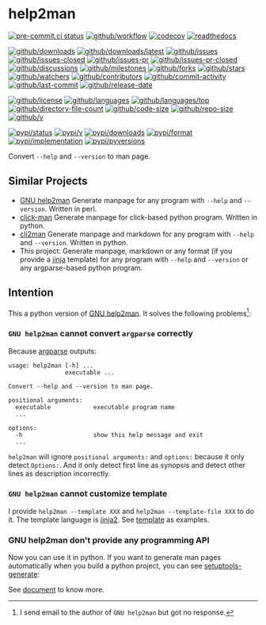 # help2man

[![pre-commit.ci status](https://results.pre-commit.ci/badge/github/Freed-Wu/help2man/main.svg)](https://results.pre-commit.ci/latest/github/Freed-Wu/help2man/main)
[![github/workflow](https://github.com/Freed-Wu/help2man/actions/workflows/main.yml/badge.svg)](https://github.com/Freed-Wu/help2man/actions)
[![codecov](https://codecov.io/gh/Freed-Wu/help2man/branch/main/graph/badge.svg)](https://codecov.io/gh/Freed-Wu/help2man)
[![readthedocs](https://shields.io/readthedocs/help2man)](https://help2man.readthedocs.io)

[![github/downloads](https://shields.io/github/downloads/Freed-Wu/help2man/total)](https://github.com/Freed-Wu/help2man/releases)
[![github/downloads/latest](https://shields.io/github/downloads/Freed-Wu/help2man/latest/total)](https://github.com/Freed-Wu/help2man/releases/latest)
[![github/issues](https://shields.io/github/issues/Freed-Wu/help2man)](https://github.com/Freed-Wu/help2man/issues)
[![github/issues-closed](https://shields.io/github/issues-closed/Freed-Wu/help2man)](https://github.com/Freed-Wu/help2man/issues?q=is%3Aissue+is%3Aclosed)
[![github/issues-pr](https://shields.io/github/issues-pr/Freed-Wu/help2man)](https://github.com/Freed-Wu/help2man/pulls)
[![github/issues-pr-closed](https://shields.io/github/issues-pr-closed/Freed-Wu/help2man)](https://github.com/Freed-Wu/help2man/pulls?q=is%3Apr+is%3Aclosed)
[![github/discussions](https://shields.io/github/discussions/Freed-Wu/help2man)](https://github.com/Freed-Wu/help2man/discussions)
[![github/milestones](https://shields.io/github/milestones/all/Freed-Wu/help2man)](https://github.com/Freed-Wu/help2man/milestones)
[![github/forks](https://shields.io/github/forks/Freed-Wu/help2man)](https://github.com/Freed-Wu/help2man/network/members)
[![github/stars](https://shields.io/github/stars/Freed-Wu/help2man)](https://github.com/Freed-Wu/help2man/stargazers)
[![github/watchers](https://shields.io/github/watchers/Freed-Wu/help2man)](https://github.com/Freed-Wu/help2man/watchers)
[![github/contributors](https://shields.io/github/contributors/Freed-Wu/help2man)](https://github.com/Freed-Wu/help2man/graphs/contributors)
[![github/commit-activity](https://shields.io/github/commit-activity/w/Freed-Wu/help2man)](https://github.com/Freed-Wu/help2man/graphs/commit-activity)
[![github/last-commit](https://shields.io/github/last-commit/Freed-Wu/help2man)](https://github.com/Freed-Wu/help2man/commits)
[![github/release-date](https://shields.io/github/release-date/Freed-Wu/help2man)](https://github.com/Freed-Wu/help2man/releases/latest)

[![github/license](https://shields.io/github/license/Freed-Wu/help2man)](https://github.com/Freed-Wu/help2man/blob/main/LICENSE)
[![github/languages](https://shields.io/github/languages/count/Freed-Wu/help2man)](https://github.com/Freed-Wu/help2man)
[![github/languages/top](https://shields.io/github/languages/top/Freed-Wu/help2man)](https://github.com/Freed-Wu/help2man)
[![github/directory-file-count](https://shields.io/github/directory-file-count/Freed-Wu/help2man)](https://github.com/Freed-Wu/help2man)
[![github/code-size](https://shields.io/github/languages/code-size/Freed-Wu/help2man)](https://github.com/Freed-Wu/help2man)
[![github/repo-size](https://shields.io/github/repo-size/Freed-Wu/help2man)](https://github.com/Freed-Wu/help2man)
[![github/v](https://shields.io/github/v/release/Freed-Wu/help2man)](https://github.com/Freed-Wu/help2man)

[![pypi/status](https://shields.io/pypi/status/help2man)](https://pypi.org/project/help2man/#description)
[![pypi/v](https://shields.io/pypi/v/help2man)](https://pypi.org/project/help2man/#history)
[![pypi/downloads](https://shields.io/pypi/dd/help2man)](https://pypi.org/project/help2man/#files)
[![pypi/format](https://shields.io/pypi/format/help2man)](https://pypi.org/project/help2man/#files)
[![pypi/implementation](https://shields.io/pypi/implementation/help2man)](https://pypi.org/project/help2man/#files)
[![pypi/pyversions](https://shields.io/pypi/pyversions/help2man)](https://pypi.org/project/help2man/#files)

Convert `--help` and `--version` to man page.

## Similar Projects

- [GNU help2man](https://www.gnu.org/software/help2man) Generate manpage for
  any program with `--help` and `--version`. Written in perl.
- [click-man](https://github.com/click-contrib/click-man) Generate manpage for
  click-based python program. Written in python.
- [cli2man](https://github.com/tobimensch/cli2man) Generate manpage and
  markdown for any program with `--help` and `--version`. Written in python.
- This project:  Generate manpage, markdown or any format (if you provide
  a [jinja](https://docs.jinkan.org/docs/jinja2/templates.html) template) for
  any program with `--help` and `--version` or any argparse-based python
  program.

## Intention

This a python version of [GNU help2man](https://www.gnu.org/software/help2man). It
solves the following problems[^email]:

### `GNU help2man` cannot convert `argparse` correctly

Because [argparse](https://docs.python.org/3/library/argparse.html) outputs:

```text
usage: help2man [-h] ...
                executable ...

Convert --help and --version to man page.

positional arguments:
  executable            executable program name
  ...

options:
  -h                    show this help message and exit
  ...
```

`help2man` will ignore `positional arguments:` and `options:` because it only
detect `Options:`. And it only detect first line as synopsis and detect other
lines as description incorrectly.

### `GNU help2man` cannot customize template

I provide `help2man --template XXX` and `help2man --template-file XXX` to do
it. The template language is
[jinja2](http://docs.jinkan.org/docs/jinja2/templates.html). See
[template](https://github.com/Freed-Wu/help2man/tree/main/src/help2man/assets/jinja2)
as examples.

### GNU help2man don't provide any programming API

Now you can use it in python. If you want to generate man pages automatically
when you build a python project, you can see
[setuptools-generate](https://pypi.org/project/setuptools-generate):

See [document](https://help2man.readthedocs.io) to know more.

[^email]: I send email to the author of `GNU help2man` but got no response.
